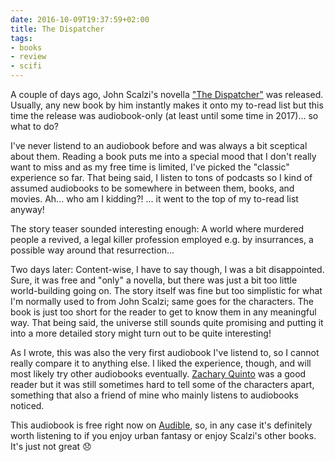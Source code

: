 ```yaml
---
date: 2016-10-09T19:37:59+02:00
title: The Dispatcher
tags:
- books
- review
- scifi
---
```


A couple of days ago, John Scalzi's novella ["The Dispatcher"][disp] was
released. Usually, any new book by him instantly makes it onto my to-read list
but this time the release was audiobook-only (at least until some time in
2017)... so what to do?

I've never listend to an audiobook before and was always a bit sceptical about
them. Reading a book puts me into a special mood that I don't really want to
miss and as my free time is limited, I've picked the "classic" experience so
far. That being said, I listen to tons of podcasts so I kind of assumed
audiobooks to be somewhere in between them, books, and movies. Ah... who am I
kidding?! ... it went to the top of my to-read list anyway!

The story teaser sounded interesting enough: A world where murdered people a
revived, a legal killer profession employed e.g. by insurrances, a possible way
around that resurrection...

Two days later: Content-wise, I have to say though, I was a bit
disappointed. Sure, it was free and "only" a novella, but there was just a bit
too little world-building going on. The story itself was fine but too simplistic
for what I'm normally used to from John Scalzi; same goes for the
characters. The book is just too short for the reader to get to know them in any
meaningful way. That being said, the universe still sounds quite promising and
putting it into a more detailed story might turn out to be quite interesting!

As I wrote, this was also the very first audiobook I've listend to, so I cannot
really compare it to anything else. I liked the experience, though, and will
most likely try other audiobooks eventually. [Zachary Quinto][zq] was a good
reader but it was still sometimes hard to tell some of the characters apart,
something that also a friend of mine who mainly listens to audiobooks noticed.

This audiobook is free right now on [Audible][], so, in any case it's definitely
worth listening to if you enjoy urban fantasy or enjoy Scalzi's other
books. It's just not great 😞

[disp]: http://whatever.scalzi.com/2016/10/04/the-dispatcher-now-out-for-free-on-audible-nycc-signings-and-appearances/
[zq]: https://en.wikipedia.org/wiki/Zachary_Quinto
[audible]: http://www.audible.com/pd/Sci-Fi-Fantasy/FREE-The-Dispatcher-Audiobook/B01KKPH1VA/
